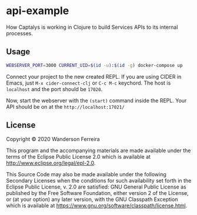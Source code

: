 # api-example

How Captalys is working in Clojure to build Services APIs to its internal processes.


## Usage

```bash
WEBSERVER_PORT=3000 CURRENT_UID=$(id -u):$(id -g) docker-compose up
```

Connect your project to the new created REPL. If you are
using CIDER in Emacs, just `M-x cider-connect-clj` or `C-c
M-c` keychord. The host is `localhost` and the port should
be `17020`.

Now, start the webserver with the `(start)` command inside the REPL.
Your API should be on at the `http://localhost:17021/`


## License

Copyright © 2020 Wanderson Ferreira

This program and the accompanying materials are made available under the
terms of the Eclipse Public License 2.0 which is available at
http://www.eclipse.org/legal/epl-2.0.

This Source Code may also be made available under the following Secondary
Licenses when the conditions for such availability set forth in the Eclipse
Public License, v. 2.0 are satisfied: GNU General Public License as published by
the Free Software Foundation, either version 2 of the License, or (at your
option) any later version, with the GNU Classpath Exception which is available
at https://www.gnu.org/software/classpath/license.html.
